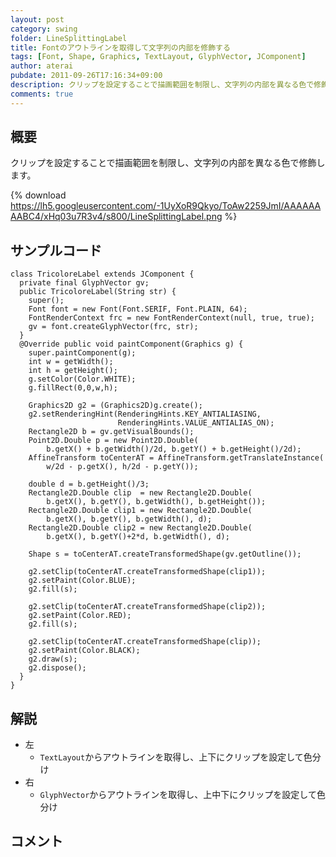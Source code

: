 ```yaml
---
layout: post
category: swing
folder: LineSplittingLabel
title: Fontのアウトラインを取得して文字列の内部を修飾する
tags: [Font, Shape, Graphics, TextLayout, GlyphVector, JComponent]
author: aterai
pubdate: 2011-09-26T17:16:34+09:00
description: クリップを設定することで描画範囲を制限し、文字列の内部を異なる色で修飾します。
comments: true
---
```

## 概要
クリップを設定することで描画範囲を制限し、文字列の内部を異なる色で修飾します。

{% download https://lh5.googleusercontent.com/-1UyXoR9Qkyo/ToAw2259JmI/AAAAAAAABC4/xHq03u7R3v4/s800/LineSplittingLabel.png %}

## サンプルコード
<pre class="prettyprint"><code>class TricoloreLabel extends JComponent {
  private final GlyphVector gv;
  public TricoloreLabel(String str) {
    super();
    Font font = new Font(Font.SERIF, Font.PLAIN, 64);
    FontRenderContext frc = new FontRenderContext(null, true, true);
    gv = font.createGlyphVector(frc, str);
  }
  @Override public void paintComponent(Graphics g) {
    super.paintComponent(g);
    int w = getWidth();
    int h = getHeight();
    g.setColor(Color.WHITE);
    g.fillRect(0,0,w,h);

    Graphics2D g2 = (Graphics2D)g.create();
    g2.setRenderingHint(RenderingHints.KEY_ANTIALIASING,
                        RenderingHints.VALUE_ANTIALIAS_ON);
    Rectangle2D b = gv.getVisualBounds();
    Point2D.Double p = new Point2D.Double(
        b.getX() + b.getWidth()/2d, b.getY() + b.getHeight()/2d);
    AffineTransform toCenterAT = AffineTransform.getTranslateInstance(
        w/2d - p.getX(), h/2d - p.getY());

    double d = b.getHeight()/3;
    Rectangle2D.Double clip  = new Rectangle2D.Double(
        b.getX(), b.getY(), b.getWidth(), b.getHeight());
    Rectangle2D.Double clip1 = new Rectangle2D.Double(
        b.getX(), b.getY(), b.getWidth(), d);
    Rectangle2D.Double clip2 = new Rectangle2D.Double(
        b.getX(), b.getY()+2*d, b.getWidth(), d);

    Shape s = toCenterAT.createTransformedShape(gv.getOutline());

    g2.setClip(toCenterAT.createTransformedShape(clip1));
    g2.setPaint(Color.BLUE);
    g2.fill(s);

    g2.setClip(toCenterAT.createTransformedShape(clip2));
    g2.setPaint(Color.RED);
    g2.fill(s);

    g2.setClip(toCenterAT.createTransformedShape(clip));
    g2.setPaint(Color.BLACK);
    g2.draw(s);
    g2.dispose();
  }
}
</code></pre>

## 解説
- 左
    - `TextLayout`からアウトラインを取得し、上下にクリップを設定して色分け
- 右
    - `GlyphVector`からアウトラインを取得し、上中下にクリップを設定して色分け

<!-- dummy comment line for breaking list -->

## コメント

